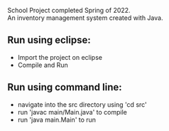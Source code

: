 School Project completed Spring of 2022. </br>
An inventory management system created with Java.

## Run using eclipse:
* Import the project on eclipse
* Compile and Run

## Run using command line:
* navigate into the src directory using 'cd src'
* run 'javac main/Main.java' to compile
* run 'java main.Main' to run
